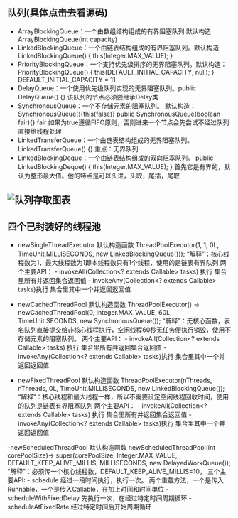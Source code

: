 ## 队列(具体点击去看源码)
 - ArrayBlockingQueue：一个由数组结构组成的有界阻塞队列 默认构造ArrayBlockingQueue(int capacity)
 - LinkedBlockingQueue：一个由链表结构组成的有界阻塞队列。默认构造LinkedBlockingQueue() { this(Integer.MAX_VALUE);  }
 - PriorityBlockingQueue：一个支持优先级排序的无界阻塞队列。默认构造：PriorityBlockingQueue() {  this(DEFAULT_INITIAL_CAPACITY, null);  } DEFAULT_INITIAL_CAPACITY = 11
 - DelayQueue：一个使用优先级队列实现的无界阻塞队列。public DelayQueue() {}  该队列的节点必须要继承Delay类
 - SynchronousQueue：一个不存储元素的阻塞队列。 默认构造：SynchronousQueue(){this(false)}  public SynchronousQueue(boolean fair){} fair 如果为true遵循FIFO原则，否则进来一个节点会先尝试不经过队列直接给线程处理
 - LinkedTransferQueue：一个由链表结构组成的无界阻塞队列。 LinkedTransferQueue() {} 重点：无界队列
 - LinkedBlockingDeque：一个由链表结构组成的双向阻塞队列。  public LinkedBlockingDeque() { this(Integer.MAX_VALUE); } 首先它是有界的，默认为整形最大值。他的特点是可以头进，头取，尾插，尾取
 
 ## ![队列存取图表](https://img-blog.csdnimg.cn/20210712162052802.png#pic_center)
 ## 四个已封装好的线程池
 - newSingleThreadExecutor
    默认构造函数 ThreadPoolExecutor(1, 1, 0L, TimeUnit.MILLISECONDS,  new LinkedBlockingQueue<Runnable>()));
    “解释”：核心线程数为1，最大线程数为1即本线程数只有1个线程，使用的是链表有界队列
    两个主要API：
            - invokeAll(Collection<? extends Callable<T>> tasks) 执行 集合里所有并返回集合返回值
            - invokeAny(Collection<? extends Callable<T>> tasks)执行 集合里其中一个并返回返回值
 
 - newCachedThreadPool
    默认构造函数 ThreadPoolExecutor() -> newCachedThreadPool(0, Integer.MAX_VALUE, 60L, TimeUnit.SECONDS, new SynchronousQueue<Runnable>());
    “解释”：无核心函数，表名队列直接提交给非核心线程执行，空闲线程60秒无任务便执行销毁，使用不存储元素的阻塞队列。
    两个主要API：
        - invokeAll(Collection<? extends Callable<T>> tasks) 执行 集合里所有并返回集合返回值
        - invokeAny(Collection<? extends Callable<T>> tasks)执行 集合里其中一个并返回返回值
 
 - newFixedThreadPool
    默认构造函数 ThreadPoolExecutor(nThreads, nThreads, 0L, TimeUnit.MILLISECONDS, new LinkedBlockingQueue<Runnable>());
    “解释”：核心线程和最大线程一样，所以不需要设定空闲线程回收时间，使用的队列是链表有界阻塞队列
    两个主要API：
        - invokeAll(Collection<? extends Callable<T>> tasks) 执行 集合里所有并返回集合返回值
        - invokeAny(Collection<? extends Callable<T>> tasks)执行 集合里其中一个并返回返回值
 
 -newScheduledThreadPool
    默认构造函数 newScheduledThreadPool(int corePoolSize)-> super(corePoolSize, Integer.MAX_VALUE, DEFAULT_KEEP_ALIVE_MILLIS, MILLISECONDS, new DelayedWorkQueue());
    "解释"：必须传一个核心线程数，DEFAULT_KEEP_ALIVE_MILLIS=10，
    三个主要API:
        - schedule  经过一段时间执行，执行一次。    两个重载方法，一个是传入Runnable，一个是传入Callable，在加上时间和时间单位
        - scheduleWithFixedDelay  先执行一次，在经过特定时间周期循环
        - scheduleAtFixedRate      经过特定时间后开始周期循环